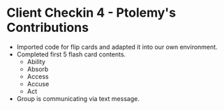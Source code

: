 # Client Checkin 4 - Ptolemy's Contributions

* Imported code for flip cards and adapted it into our own environment.
* Completed first 5 flash card contents.
	* Ability
	* Absorb
	* Access
	* Accuse
	* Act
* Group is communicating via text message.